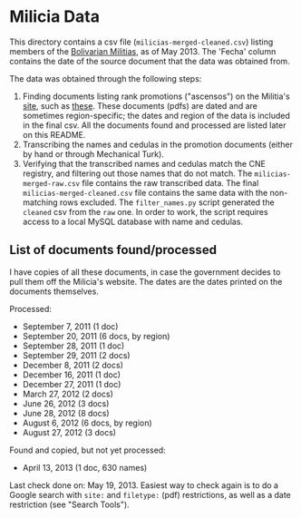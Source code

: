 # Milicia Data


This directory contains a csv file (`milicias-merged-cleaned.csv`) listing members of the [Bolivarian Militias][milicias-home], as of May 2013. The 'Fecha' column contains the date of the source document that the data was obtained from.

The data was obtained through the following steps:

1. Finding documents listing rank promotions ("ascensos") on the Militia's [site][milicias-home], such as [these][promo-example]. These documents (pdfs) are dated and are sometimes region-specific; the dates and region of the data is included in the final csv. All the documents found and processed are listed later on this README.
2. Transcribing the names and cedulas in the promotion documents (either by hand or through Mechanical Turk).
3. Verifying that the transcribed names and cedulas match the CNE registry, and filtering out those names that do not match. The `milicias-merged-raw.csv` file contains the raw transcribed data. The final `milicias-merged-cleaned.csv` file contains the same data with the non-matching rows excluded. The `filter_names.py` script generated the `cleaned` csv from the `raw` one. In order to work, the script requires access to a local MySQL database with name and cedulas.


## List of documents found/processed

I have copies of all these documents, in case the government decides to pull them off the Milicia's website. The dates are the dates printed on the documents themselves.

Processed:
* September 7, 2011 (1 doc)
* September 20, 2011 (6 docs, by region)
* September 28, 2011 (1 doc)
* September 29, 2011 (2 docs)
* December 8, 2011 (2 docs)
* December 16, 2011 (1 doc)
* December 27, 2011 (1 doc)
* March 27, 2012 (2 docs)
* June 26, 2012 (3 docs)
* June 28, 2012 (8 docs)
* August 6, 2012 (6 docs, by region)
* August 27, 2012 (3 docs)

Found and copied, but not yet processed:
* April 13, 2013 (1 doc, 630 names)

Last check done on: May 19, 2013. Easiest way to check again is to do a Google search with `site:` and `filetype:` (pdf) restrictions, as well as a date restriction (see "Search Tools").


[milicias-home]: http://www.milicia.mil.ve/sitio/web/
[promo-example]: http://www.milicia.mil.ve/sitio/web/index.php?option=com_content&view=article&id=152&Itemid=199

